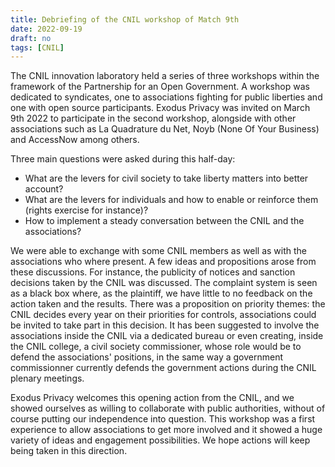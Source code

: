 ```yaml
---
title: Debriefing of the CNIL workshop of Match 9th
date: 2022-09-19
draft: no
tags: [CNIL]
---
```


The CNIL innovation laboratory held a series of three workshops within the framework of the Partnership for an Open Government. A workshop was dedicated to syndicates, one to associations fighting for public liberties and one with open source participants. Exodus Privacy was invited on March 9th 2022 to participate in the second workshop, alongside with other associations such as La Quadrature du Net, Noyb (None Of Your Business) and AccessNow among others.

Three main questions were asked during this half-day:

- What are the levers for civil society to take liberty matters into better account?
- What are the levers for individuals and how to enable or reinforce them (rights exercise for instance)?
- How to implement a steady conversation between the CNIL and the associations?

We were able to exchange with some CNIL members as well as with the associations who where present. A few ideas and propositions arose from these discussions. For instance, the publicity of notices and sanction decisions taken by the CNIL was discussed. The complaint system is seen as a black box where, as the plaintiff, we have little to no feedback on the action taken and the results. There was a proposition on priority themes: the CNIL decides every year on their priorities for controls, associations could be invited to take part in this decision. It has been suggested to involve the associations inside the CNIL via a dedicated bureau or even creating, inside the CNIL college, a civil society commissioner, whose role would be to defend the associations' positions, in the same way a government commissionner currently defends the government actions during the CNIL plenary meetings.

Exodus Privacy welcomes this opening action from the CNIL, and we showed ourselves as willing to collaborate with public authorities, without of course putting our independence into question. This workshop was a first experience to allow associations to get more involved and it showed a huge variety of ideas and engagement possibilities. We hope actions will keep being taken in this direction.
